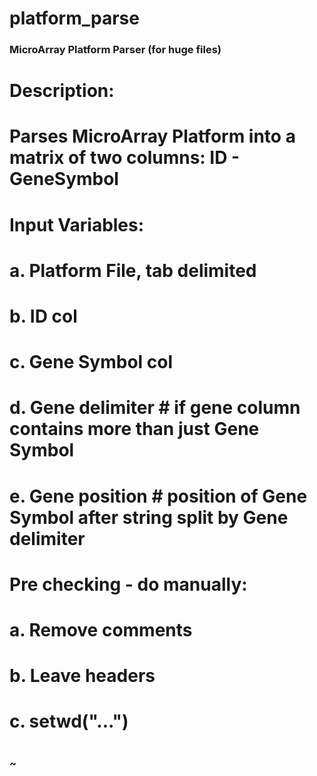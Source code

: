 # platform_parse
### MicroArray Platform Parser (for huge files) ###
#####
#
# Description:
# Parses MicroArray Platform into a matrix of two columns: ID - GeneSymbol
# 
# Input Variables:
# a. Platform File, tab delimited
# b. ID col
# c. Gene Symbol col
# d. Gene delimiter # if gene column contains more than just Gene Symbol
# e. Gene position # position of Gene Symbol after string split by Gene delimiter
#
# Pre checking - do manually:
# a. Remove comments
# b. Leave headers
# c. setwd("...")
#
### ~ ###
